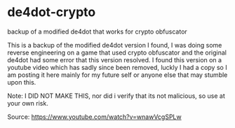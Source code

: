 # de4dot-crypto
backup of a modified de4dot that works for crypto obfuscator

This is a backup of the modified de4dot version I found, I was doing some reverse engineering on a game that used crypto obfuscator and the original de4dot had some error that this version resolved. I found this version on a youtube video which has sadly since been removed, luckly I had a copy so I am posting it here mainly for my future self or anyone else that may stumble upon this.

Note: I DID NOT MAKE THIS, nor did i verify that its not malicious, so use at your own risk.

Source: https://www.youtube.com/watch?v=wnawVcgSPLw
